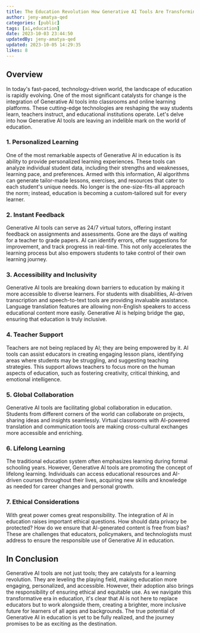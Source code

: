 ```yaml
---
title: The Education Revolution How Generative AI Tools Are Transforming Learning
author: jeny-amatya-qed
categories: [public]
tags: [ai,education]
date: 2023-10-03 23:44:50 
updatedBy: jeny-amatya-qed
updated: 2023-10-05 14:29:35 
likes: 8
---
```


## Overview
In today's fast-paced, technology-driven world, the landscape of education is rapidly evolving. One of the most significant catalysts for change is the integration of Generative AI tools into classrooms and online learning platforms. These cutting-edge technologies are reshaping the way students learn, teachers instruct, and educational institutions operate. Let's delve into how Generative AI tools are leaving an indelible mark on the world of education.

### 1. Personalized Learning

One of the most remarkable aspects of Generative AI in education is its ability to provide personalized learning experiences. These tools can analyze individual student data, including their strengths and weaknesses, learning pace, and preferences. Armed with this information, AI algorithms can generate tailor-made lessons, exercises, and resources that cater to each student's unique needs. No longer is the one-size-fits-all approach the norm; instead, education is becoming a custom-tailored suit for every learner.

### 2. Instant Feedback

Generative AI tools can serve as 24/7 virtual tutors, offering instant feedback on assignments and assessments. Gone are the days of waiting for a teacher to grade papers. AI can identify errors, offer suggestions for improvement, and track progress in real-time. This not only accelerates the learning process but also empowers students to take control of their own learning journey.

### 3. Accessibility and Inclusivity

Generative AI tools are breaking down barriers to education by making it more accessible to diverse learners. For students with disabilities, AI-driven transcription and speech-to-text tools are providing invaluable assistance. Language translation features are allowing non-English speakers to access educational content more easily. Generative AI is helping bridge the gap, ensuring that education is truly inclusive.

### 4. Teacher Support

Teachers are not being replaced by AI; they are being empowered by it. AI tools can assist educators in creating engaging lesson plans, identifying areas where students may be struggling, and suggesting teaching strategies. This support allows teachers to focus more on the human aspects of education, such as fostering creativity, critical thinking, and emotional intelligence.

### 5. Global Collaboration

Generative AI tools are facilitating global collaboration in education. Students from different corners of the world can collaborate on projects, sharing ideas and insights seamlessly. Virtual classrooms with AI-powered translation and communication tools are making cross-cultural exchanges more accessible and enriching.

### 6. Lifelong Learning

The traditional education system often emphasizes learning during formal schooling years. However, Generative AI tools are promoting the concept of lifelong learning. Individuals can access educational resources and AI-driven courses throughout their lives, acquiring new skills and knowledge as needed for career changes and personal growth.

### 7. Ethical Considerations

With great power comes great responsibility. The integration of AI in education raises important ethical questions. How should data privacy be protected? How do we ensure that AI-generated content is free from bias? These are challenges that educators, policymakers, and technologists must address to ensure the responsible use of Generative AI in education.

## In Conclusion

Generative AI tools are not just tools; they are catalysts for a learning revolution. They are leveling the playing field, making education more engaging, personalized, and accessible. However, their adoption also brings the responsibility of ensuring ethical and equitable use. As we navigate this transformative era in education, it's clear that AI is not here to replace educators but to work alongside them, creating a brighter, more inclusive future for learners of all ages and backgrounds. The true potential of Generative AI in education is yet to be fully realized, and the journey promises to be as exciting as the destination.

